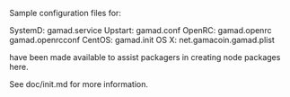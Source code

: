 Sample configuration files for:

SystemD: gamad.service
Upstart: gamad.conf
OpenRC:  gamad.openrc
         gamad.openrcconf
CentOS:  gamad.init
OS X:    net.gamacoin.gamad.plist

have been made available to assist packagers in creating node packages here.

See doc/init.md for more information.
